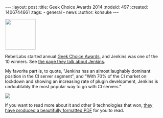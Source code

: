 --- :layout: post :title: Geek Choice Awards 2014 :nodeid: 497 :created: 1406744661 :tags: - general - news :author: kohsuke ---

<img src="https://wiki.jenkins-ci.org/download/attachments/58000204/Geek-Choice-Awards-CI-Server-300x300-black.png?version=1&amp;modificationDate=1406550449057" width="100" height="100" />

RebelLabs started annual [Geek Choice Awards](http://zeroturnaround.com/rebellabs/10-kick-ass-technologies-modern-developers-love/12/), and Jenkins was one of the 10 winners. See [the page they talk about Jenkins](http://zeroturnaround.com/rebellabs/10-kick-ass-technologies-modern-developers-love/6/).

My favorite part is, to quote, "Jenkins has an almost laughably dominant position in the CI server segment", and "With 70% of the CI market on lockdown and showing an increasing rate of plugin development, Jenkins is undoubtably the most popular way to go with CI servers."

![](http://zeroturnaround.com/wp-content/uploads/2014/07/continuous-integration-server.jpg)

If you want to read more about it and other 9 technologies that won, [they have produced a beautifully formatted PDF](http://pages.zeroturnaround.com/Kickass-Technologies.html) for you to read.
